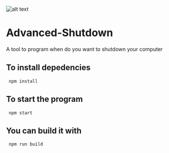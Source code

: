    ![alt text](https://github.com/DylanAumis/Advanced-Shutdown/blob/main/build/icon.ico?raw=true) 
# Advanced-Shutdown

A tool to program when do you want to shutdown your computer

## To install depedencies
```
 npm install
```
## To start the program
```
 npm start
```
## You can build it with

```
 npm run build
```
